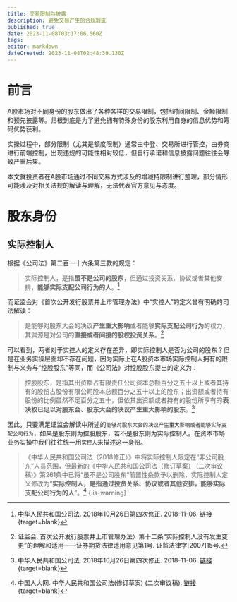 ```yaml
---
title: 交易限制与披露
description: 避免交易产生的合规瑕疵
published: true
date: 2023-11-08T03:17:06.560Z
tags: 
editor: markdown
dateCreated: 2023-11-08T02:48:39.130Z
---
```


# 前言
A股市场对不同身份的股东做出了各种各样的交易限制，包括时间限制、金额限制和预先披露等。归根到底是为了避免拥有特殊身份的股东利用自身的信息优势和筹码优势获利。

实操过程中，部分限制（尤其是额度限制）通常由中登、交易所进行管控，由券商进行前端控制，出现违规的可能性相对较低，但自行承诺和信息披露问题往往会导致严重后果。

本文就投资者在A股市场通过不同交易方式涉及的增减持限制进行整理，部分情形可能涉及对相关法规的解读与理解，无法代表官方意见与态度。

# 股东身份
## 实际控制人
根据《公司法》第二百一十六条第三款的规定：
> 实际控制人，是指**虽不是公司的股东**，但通过投资关系、协议或者其他安排，**能够实际支配公司行为的人**。[^1]

而证监会对《首次公开发行股票并上市管理办法》中“实控人”的定义曾有明确的司法解读：
> 是能够对股东大会的决议**产生重大影响**或者能够**实际支配公司行为**的权力，其渊源是对公司的**直接或者间接的股权投资关系**。[^2]

可以看到，两者对于实控人的定义存在差异，即实际控制人是否为公司的股东？但是在业务实操层面却不存在问题，因为实际上在A股资本市场实际控制人拥有的限制与义务与“控股股东”等同，而《公司法》对控股股东提出的定义为：

> 控股股东，是指其出资额占有限责任公司资本总额百分之五十以上或者其持有的股份占股份有限公司股本总额百分之五十以上的股东；出资额或者持有股份的比例虽然不足百分之五十，但依其出资额或者持有的股份所享有的**表决权已足以对股东会、股东大会的决议产生重大影响的股东**。[^1]

因此，只要满足证监会解读中所述的`能够对股东大会的决议产生重大影响或者能够实际支配公司行为`，如果是股东则为控股股东，若不是股东则为实际控制人。在资本市场业务实操中我们往往统一用`实控人`来描述这一身份。

> 《中华人民共和国公司法（2018修正）》中将实际控制人限定在“非公司股东”人员范围，但最新的《中华人民共和国公司法（修订草案） (二次审议稿)》第261条中已将“虽不是公司股东”前置性条款予以删除，实际控制人定义修改为“**实际控制人，是指通过投资关系、协议或者其他安排，能够实际支配公司行为的人**”。[^3]
{.is-warning}







[^1]: 中华人民共和国公司法. 2018年10月26日第四次修正. 2018-11-06. [链接](http://www.npc.gov.cn/zgrdw/npc/xinwen/2018-11/05/content_2065671.htm){target=blank}
[^2]: 证监会. 首次公开发行股票并上市管理办法〉第十二条“实际控制人没有发生变更”的理解和适用——证券期货法律适用意见第1号. 证监法律字[2007]15号.
[^3]: 中国人大网. 中华人民共和国公司法(修订草案) (二次审议稿). [链接](http://www.npc.gov.cn/flcaw/userIndex.html?lid=ff808181842c261c01856172441f020a){target=blank}
